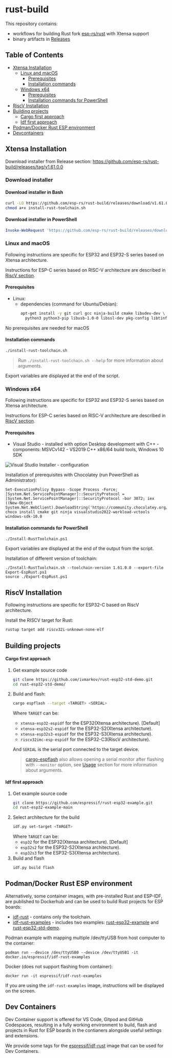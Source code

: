 # rust-build

This repository contains:
- workflows for building Rust fork [esp-rs/rust](https://github.com/esp-rs/rust) with Xtensa support
- binary artifacts in [Releases](https://github.com/esp-rs/rust-build/releases)

## Table of Contents

- [Xtensa Installation](#xtensa-installation)
  - [Linux and macOS](#linux-and-macos)
    - [Prerequisites](#prerequisites)
    - [Installation commands](#installation-commands)
  - [Windows x64](#windows-x64)
    - [Prerequisites](#prerequisites-1)
    - [Installation commands for PowerShell](#installation-commands-for-powershell)
- [RiscV Installation](#riscv-installation)
- [Building projects](#building-projects)
    - [Cargo first approach](#cargo-first-approach)
    - [Idf first approach](#idf-first-approach)
- [Podman/Docker Rust ESP environment](#podmandocker-rust-esp-environment)
- [Devcontainers](#devcontainers)

## Xtensa Installation

Download installer from Release section: https://github.com/esp-rs/rust-build/releases/tag/v1.61.0.0

### Download installer

#### Download installer in Bash

```bash
curl -LO https://github.com/esp-rs/rust-build/releases/download/v1.61.0.0/install-rust-toolchain.sh
chmod a+x install-rust-toolchain.sh
```


#### Download installer in PowerShell

```powershell
Invoke-WebRequest 'https://github.com/esp-rs/rust-build/releases/download/v1.61.0.0/Install-RustToolchain.ps1' -OutFile .\Install-RustToolchain.ps1
```

### Linux and macOS

Following instructions are specific for ESP32 and ESP32-S series based on Xtensa architecture.

Instructions for ESP-C series based on RISC-V architecture are described in [RiscV section](#riscv-installation).

#### Prerequisites
- Linux:
  - dependencies (command for Ubuntu/Debian):
    ```sh
    apt-get install -y git curl gcc ninja-build cmake libudev-dev \
      python3 python3-pip libusb-1.0-0 libssl-dev pkg-config libtinfo5
    ```
No prerequisites are needed for macOS
#### Installation commands

```sh
./install-rust-toolchain.sh
```
> Run `./install-rust-toolchain.sh --help` for more information about arguments.

Export variables are displayed at the end of the script.

### Windows x64

Following instructions are specific for ESP32 and ESP32-S series based on Xtensa architecture.

Instructions for ESP-C series based on RISC-V architecture are described  in [RiscV section](#riscv-installation).

#### Prerequisites

- Visual Studio - installed with option Desktop development with C++ - components: MSVCv142 - VS2019 C++ x86/64 build tools, Windows 10 SDK

![Visual Studio Installer - configuration](support/img/rust-windows-requirements.png?raw=true)

Installation of prerequisites with Chocolatey (run PowerShell as Administrator):

```
Set-ExecutionPolicy Bypass -Scope Process -Force; [System.Net.ServicePointManager]::SecurityProtocol = [System.Net.ServicePointManager]::SecurityProtocol -bor 3072; iex ((New-Object System.Net.WebClient).DownloadString('https://community.chocolatey.org/install.ps1'))
choco install cmake git ninja visualstudio2022-workload-vctools windows-sdk-10.0
```

#### Installation commands for PowerShell

```sh
./Install-RustToolchain.ps1
```

Export variables are displayed at the end of the output from the script.

Installation of different version of toolchain:

```
./Install-RustToolchain.sh --toolchain-version 1.61.0.0 --export-file Export-EspRust.ps1
source ./Export-EspRust.ps1
```

## RiscV Installation
Following instructions are specific for ESP32-C based on RiscV architecture.

Install the RISCV target for Rust:

```sh
rustup target add riscv32i-unknown-none-elf
```

## Building projects
#### Cargo first approach
1. Get example source code
    ```sh
    git clone https://github.com/ivmarkov/rust-esp32-std-demo.git
    cd rust-esp32-std-demo/
    ```
2. Build and flash:
    ```sh
    cargo espflash --target <TARGET> <SERIAL>
    ```
    Where `TARGET` can be:
    - `xtensa-esp32-espidf` for the ESP32(Xtensa architecture). [Default]
    - `xtensa-esp32s2-espidf` for the ESP32-S2(Xtensa architecture).
    - `xtensa-esp32s3-espidf` for the ESP32-S3(Xtensa architecture).
    - `riscv32imc-esp-espidf` for the ESP32-C3(RiscV architecture).

    And `SERIAL` is the serial port connected to the target device.
    > [cargo-espflash](https://github.com/esp-rs/espflash/tree/master/cargo-espflash) also allows opening a serial monitor after flashing with `--monitor` option, see [Usage](https://github.com/esp-rs/espflash/tree/master/cargo-espflash#usage) section for more information about arguments.
#### Idf first approach

1. Get example source code
    ```sh
    git clone https://github.com/espressif/rust-esp32-example.git
    cd rust-esp32-example-main
    ```
2. Select architecture for the build
    ```sh
    idf.py set-target <TARGET>
    ```
    Where `TARGET` can be:
    - `esp32` for the ESP32(Xtensa architecture). [Default]
    - `esp32s2` for the ESP32-S2(Xtensa architecture).
    - `esp32s3` for the ESP32-S3(Xtensa architecture).
3. Build and flash
    ```sh
    idf.py build flash
    ```

## Podman/Docker Rust ESP environment

Alternatively, some container images, with pre-installed Rust and ESP-IDF, are published to Dockerhub and can be used to build Rust projects for ESP boards:

- [idf-rust](https://hub.docker.com/r/espressif/idf-rust) - contains only the toolchain.
- [idf-rust-examples](https://hub.docker.com/r/espressif/idf-rust-examples) - includes two examples: [rust-esp32-example](https://github.com/espressif/rust-esp32-example) and [rust-esp32-std-demo](https://github.com/ivmarkov/rust-esp32-std-demo).

Podman example with mapping multiple /dev/ttyUSB from host computer to the container:

```
podman run --device /dev/ttyUSB0 --device /dev/ttyUSB1 -it docker.io/espressif/idf-rust-examples
```

Docker (does not support flashing from container):

```
docker run -it espressif/idf-rust-examples
```

If you are using the `idf-rust-examples` image, instructions will be displayed on the screen.
## Dev Containers

Dev Container support is offered for VS Code, Gitpod and GitHub Codespaces,
resulting in a fully working environment to build, flash and projects in Rust
for ESP boards in the contianers alongside useful settings and extensions.

We provide some tags for the [espressif/idf-rust](https://hub.docker.com/r/espressif/idf-rust/tags)
image that can be used for Dev Containers.
